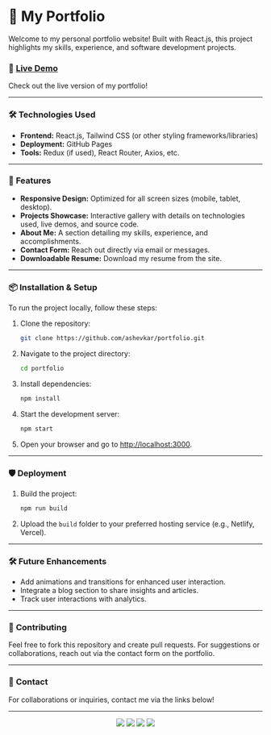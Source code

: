 # 🌟 My Portfolio 

Welcome to my personal portfolio website! Built with React.js, this project highlights my skills, experience, and software development projects.

### 🚀 [Live Demo](https://ashevkar.github.io/)
Check out the live version of my portfolio!

---

### 🛠️ **Technologies Used**
- **Frontend:** React.js, Tailwind CSS (or other styling frameworks/libraries)
- **Deployment:** GitHub Pages
- **Tools:** Redux (if used), React Router, Axios, etc.

---

### 🌟 **Features**
- **Responsive Design:** Optimized for all screen sizes (mobile, tablet, desktop).
- **Projects Showcase:** Interactive gallery with details on technologies used, live demos, and source code.
- **About Me:** A section detailing my skills, experience, and accomplishments.
- **Contact Form:** Reach out directly via email or messages.
- **Downloadable Resume:** Download my resume from the site.

---

### 📦 **Installation & Setup**
To run the project locally, follow these steps:

1. Clone the repository:
    ```bash
    git clone https://github.com/ashevkar/portfolio.git
    ```

2. Navigate to the project directory:
    ```bash
    cd portfolio
    ```

3. Install dependencies:
    ```bash
    npm install
    ```

4. Start the development server:
    ```bash
    npm start
    ```

5. Open your browser and go to [http://localhost:3000](http://localhost:3000).

---

### 🛡️ **Deployment**
1. Build the project:
    ```bash
    npm run build
    ```

2. Upload the `build` folder to your preferred hosting service (e.g., Netlify, Vercel).

---

### 🛠️ **Future Enhancements**
- Add animations and transitions for enhanced user interaction.
- Integrate a blog section to share insights and articles.
- Track user interactions with analytics.

---

### 🤝 **Contributing**
Feel free to fork this repository and create pull requests. For suggestions or collaborations, reach out via the contact form on the portfolio.

---

### 📩 **Contact**
For collaborations or inquiries, contact me via the links below!

---

<p align="center">
  <a href="mailto:aishshevkar@gmail.com"><img src="https://img.shields.io/badge/-Email-red?style=for-the-badge&logo=gmail&logoColor=white" /></a>
  <a href="https://www.linkedin.com/in/aishwarya-shevkar/"><img src="https://img.shields.io/badge/-LinkedIn-blue?style=for-the-badge&logo=linkedin&logoColor=white" /></a>
  <a href="https://github.com/ashevkar"><img src="https://img.shields.io/badge/-GitHub-black?style=for-the-badge&logo=github&logoColor=white" /></a>
  <a href="https://ashevkar.github.io/"><img src="https://img.shields.io/badge/Resume-Download-brightgreen?style=for-the-badge&logo=adobe-acrobat-reader&logoColor=white" /></a>
</p>


